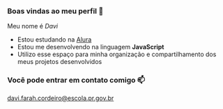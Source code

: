 ### Boas vindas ao meu perfil 💚

Meu nome é _Davi_

- Estou estudando na [Alura](https://www.alura.com.br)
- Estou me desenvolvendo na linguagem **JavaScript**
- Utilizo esse espaço para minha organização e compartilhamento dos meus projetos desenvolvidos

### Você pode entrar em contato comigo 📫
davi.farah.cordeiro@escola.pr.gov.br
